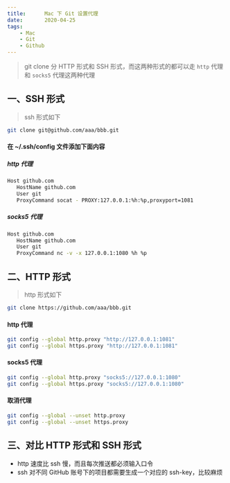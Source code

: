 ```yaml
---
title:      Mac 下 Git 设置代理
date:       2020-04-25
tags:
    - Mac
    - Git
    - Github
---
```

> git clone 分 HTTP 形式和 SSH 形式，而这两种形式的都可以走 `http` 代理和 `socks5` 代理这两种代理

## 一、SSH 形式
>ssh 形式如下
```bash
git clone git@github.com/aaa/bbb.git
```

#### 在 ~/.ssh/config 文件添加下面内容

##### http 代理
```bash
Host github.com
   HostName github.com
   User git
   ProxyCommand socat - PROXY:127.0.0.1:%h:%p,proxyport=1081
```

##### socks5 代理
```bash
Host github.com
   HostName github.com
   User git
   ProxyCommand nc -v -x 127.0.0.1:1080 %h %p
```

## 二、HTTP 形式
>http 形式如下
```bash
git clone https://github.com/aaa/bbb.git
```

#### http 代理
```bash
git config --global http.proxy "http://127.0.0.1:1081"
git config --global https.proxy "http://127.0.0.1:1081"
```

#### socks5 代理
```bash
git config --global http.proxy "socks5://127.0.0.1:1080"
git config --global https.proxy "socks5://127.0.0.1:1080"
```

#### 取消代理
```bash
git config --global --unset http.proxy
git config --global --unset https.proxy
```

## 三、对比 HTTP 形式和 SSH 形式
* http 速度比 ssh 慢，而且每次推送都必须输入口令
* ssh 对不同 GitHub 账号下的项目都需要生成一个对应的 ssh-key，比较麻烦
